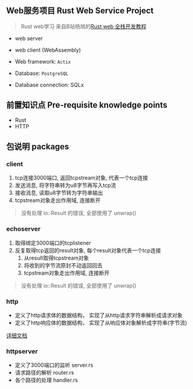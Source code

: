 ## Web服务项目 Rust Web Service Project

>Rust web学习
>来自B站杨旭的[Rust web 全栈开发教程](https://www.bilibili.com/video/BV1RP4y1G7KF)

- web server 

- web client (WebAssembly)

- Web framework: `Actix`

- Database: `PostgreSQL`

- Database connection: SQLx

## 前置知识点 Pre-requisite knowledge points

- Rust 
- HTTP

## 包说明 packages

### client

1. tcp连接3000端口, 返回tcpstream对象, 代表一个tcp连接
2. 发送消息, 将字符串转为u8字节再写入tcp流
3. 接收消息, 读取u8字节转为字符串输出
4. tcpstream对象走出作用域, 连接断开

> 没有处理 io::Result<TcpStream> 的错误, 全部使用了 unwrap()

### echoserver

1. 取得绑定3000端口的tcplistener
2. 反复取得tcp返回的result对象, 每个result对象代表一个tcp连接
   1. 从result取得tcpstream对象
   2. 将收到的字节流原封不动返回回去
   3. tcpstream对象走出作用域, 连接断开

> 没有处理 io::Result<TcpStream> 的错误, 全部使用了 unwrap()

### http

- 定义了http请求体的数据结构， 实现了从http请求字符串解析成请求对象
- 定义了http响应体的数据结构， 实现了从响应体对象解析成字符串(字节流)

[详细文档](http/README.md)

### httpserver

- 定义了3000端口的监听 server.rs
- 请求路径的解析 router.rs
- 各个路径的处理 handler.rs
   